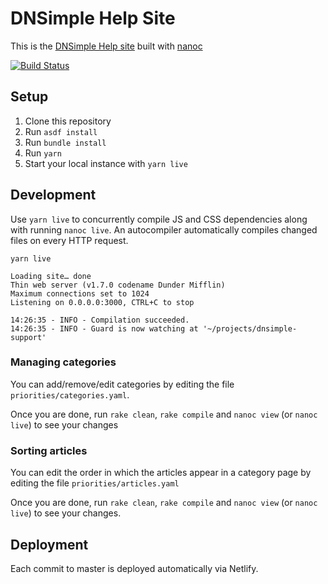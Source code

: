 # DNSimple Help Site

This is the [DNSimple Help site](https://support.dnsimple.com) built with [nanoc](http://nanoc.stoneship.org/)

[![Build Status](https://travis-ci.org/dnsimple/dnsimple-support.svg?branch=master)](https://travis-ci.org/dnsimple/dnsimple-support)

## Setup

1. Clone this repository
2. Run `asdf install`
3. Run `bundle install`
4. Run `yarn`
5. Start your local instance with `yarn live`

## Development

Use `yarn live` to concurrently compile JS and CSS dependencies along with running `nanoc live`.
An autocompiler automatically compiles changed files on every HTTP request.

```shell
yarn live

Loading site… done
Thin web server (v1.7.0 codename Dunder Mifflin)
Maximum connections set to 1024
Listening on 0.0.0.0:3000, CTRL+C to stop

14:26:35 - INFO - Compilation succeeded.
14:26:35 - INFO - Guard is now watching at '~/projects/dnsimple-support'
```

### Managing categories

You can add/remove/edit categories by editing the file `priorities/categories.yaml`.

Once you are done, run `rake clean`, `rake compile` and `nanoc view` (or `nanoc live`) to see your changes

### Sorting articles

You can edit the order in which the articles appear in a category page by editing the file `priorities/articles.yaml`

Once you are done, run `rake clean`, `rake compile` and `nanoc view` (or `nanoc live`) to see your changes.

## Deployment

Each commit to master is deployed automatically via Netlify.
